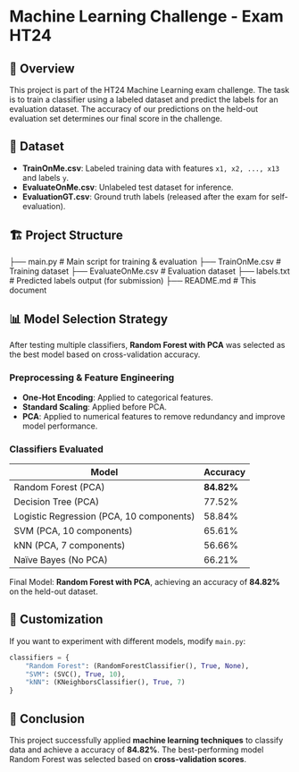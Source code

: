 # Machine Learning Challenge - Exam HT24

## 📌 Overview
This project is part of the HT24 Machine Learning exam challenge. The task is to train a classifier using a labeled dataset and predict the labels for an evaluation dataset. The accuracy of our predictions on the held-out evaluation set determines our final score in the challenge.

## 📂 Dataset
- **TrainOnMe.csv**: Labeled training data with features `x1, x2, ..., x13` and labels `y`.
- **EvaluateOnMe.csv**: Unlabeled test dataset for inference.
- **EvaluationGT.csv**: Ground truth labels (released after the exam for self-evaluation).

## 🏗️ Project Structure
├── main.py           # Main script for training & evaluation
├── TrainOnMe.csv     # Training dataset
├── EvaluateOnMe.csv  # Evaluation dataset
├── labels.txt        # Predicted labels output (for submission)
├── README.md         # This document


## 📊 Model Selection Strategy
After testing multiple classifiers, **Random Forest with PCA** was selected as the best model based on cross-validation accuracy.

### **Preprocessing & Feature Engineering**
- **One-Hot Encoding**: Applied to categorical features.
- **Standard Scaling**: Applied before PCA.
- **PCA**: Applied to numerical features to remove redundancy and improve model performance.

### **Classifiers Evaluated**
| Model                | Accuracy  |
|----------------------|----------|
| Random Forest (PCA) | **84.82%** |
| Decision Tree (PCA) | 77.52% |
| Logistic Regression (PCA, 10 components) | 58.84% |
| SVM (PCA, 10 components) | 65.61% |
| kNN (PCA, 7 components) | 56.66% |
| Naïve Bayes (No PCA) | 66.21% |

Final Model: **Random Forest with PCA**, achieving an accuracy of **84.82%** on the held-out dataset.

## 🔧 Customization
If you want to experiment with different models, modify `main.py`:
```python
classifiers = {
    "Random Forest": (RandomForestClassifier(), True, None),
    "SVM": (SVC(), True, 10),
    "kNN": (KNeighborsClassifier(), True, 7)
}
```

## 🎯 Conclusion
This project successfully applied **machine learning techniques** to classify data and achieve a accuracy of **84.82%**. The best-performing model Random Forest was selected based on **cross-validation scores**.